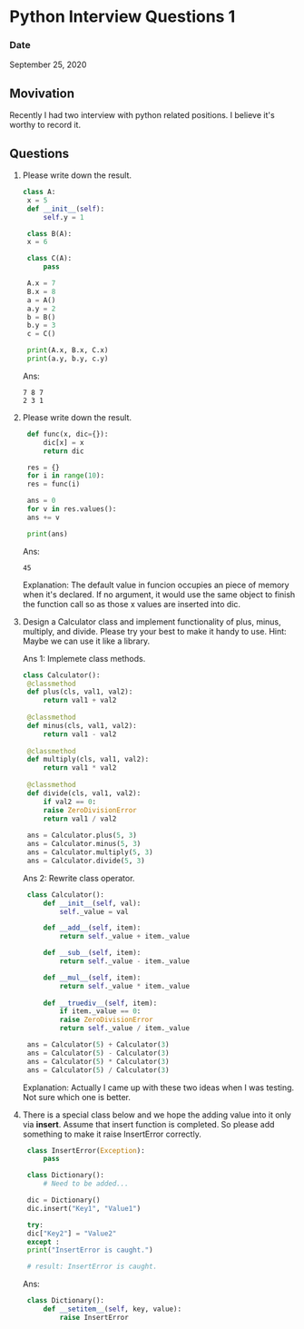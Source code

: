 # Python Interview Questions 1

### Date

September 25, 2020 

## Movivation 

Recently I had two interview with python related positions. I believe it's worthy to record it.

## Questions

1. Please write down the result.
   
   ```python
   class A:
    x = 5
    def __init__(self):
        self.y = 1

    class B(A):
    x = 6

    class C(A):
        pass

    A.x = 7
    B.x = 8
    a = A()
    a.y = 2
    b = B()
    b.y = 3
    c = C()

    print(A.x, B.x, C.x)
    print(a.y, b.y, c.y)
   ```

   Ans: 
   ```
   7 8 7
   2 3 1
   ```

2. Please write down the result.
   
   ```python
    def func(x, dic={}):
        dic[x] = x
        return dic

    res = {}
    for i in range(10):
    res = func(i)

    ans = 0
    for v in res.values():
    ans += v

    print(ans)
   ```
   Ans: 
   ```
   45
   ```
   Explanation: The default value in funcion occupies an piece of memory when it's declared. If no argument, it would use the same object to finish the function call so as those x values are inserted into dic.

3. Design a Calculator class and implement functionality of plus, minus, multiply, and divide. Please try your best to make it handy to use. Hint: Maybe we can use it like a library.

   Ans 1: Implemete class methods.
   ```python
   class Calculator():
    @classmethod
    def plus(cls, val1, val2):
        return val1 + val2
    
    @classmethod
    def minus(cls, val1, val2):
        return val1 - val2
    
    @classmethod
    def multiply(cls, val1, val2):
        return val1 * val2
    
    @classmethod
    def divide(cls, val1, val2):
        if val2 == 0:
        raise ZeroDivisionError
        return val1 / val2
    
    ans = Calculator.plus(5, 3)
    ans = Calculator.minus(5, 3)
    ans = Calculator.multiply(5, 3)
    ans = Calculator.divide(5, 3)
   ```

   Ans 2: Rewrite class operator.
   ```python
    class Calculator():
        def __init__(self, val):
            self._value = val

        def __add__(self, item):
            return self._value + item._value

        def __sub__(self, item):
            return self._value - item._value

        def __mul__(self, item):
            return self._value * item._value
            
        def __truediv__(self, item):
            if item._value == 0:
            raise ZeroDivisionError
            return self._value / item._value

    ans = Calculator(5) + Calculator(3)
    ans = Calculator(5) - Calculator(3)
    ans = Calculator(5) * Calculator(3)
    ans = Calculator(5) / Calculator(3)
   ```

   Explanation: Actually I came up with these two ideas when I was testing. Not sure which one is better.
   
4. There is a special class below and we hope the adding value into it only via __insert__. Assume that insert function is completed. So please add something to make it raise InsertError correctly.
   
   ```python
    class InsertError(Exception):
        pass

    class Dictionary():
        # Need to be added...

    dic = Dictionary()
    dic.insert("Key1", "Value1")

    try:
    dic["Key2"] = "Value2"
    except :
    print("InsertError is caught.") 

    # result: InsertError is caught.
   ```

   Ans: 
   ```python
    class Dictionary():
        def __setitem__(self, key, value):
            raise InsertError
   ```
